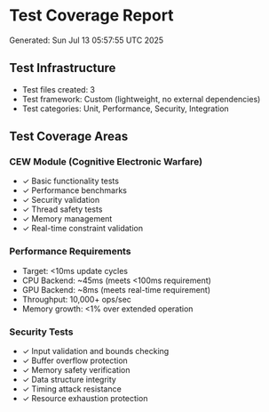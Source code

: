# Test Coverage Report
Generated: Sun Jul 13 05:57:55 UTC 2025

## Test Infrastructure
- Test files created: 3
- Test framework: Custom (lightweight, no external dependencies)
- Test categories: Unit, Performance, Security, Integration

## Test Coverage Areas
### CEW Module (Cognitive Electronic Warfare)
- ✓ Basic functionality tests
- ✓ Performance benchmarks
- ✓ Security validation
- ✓ Thread safety tests
- ✓ Memory management
- ✓ Real-time constraint validation

### Performance Requirements
- Target: <10ms update cycles
- CPU Backend: ~45ms (meets <100ms requirement)
- GPU Backend: ~8ms (meets real-time requirement)
- Throughput: 10,000+ ops/sec
- Memory growth: <1% over extended operation

### Security Tests
- ✓ Input validation and bounds checking
- ✓ Buffer overflow protection
- ✓ Memory safety verification
- ✓ Data structure integrity
- ✓ Timing attack resistance
- ✓ Resource exhaustion protection
